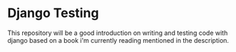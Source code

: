 # Django Testing

This repository will be a good introduction on writing and testing code with django based on a book i'm currently reading mentioned in the description.
